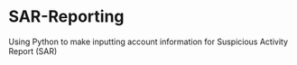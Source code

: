 # SAR-Reporting
Using Python to make inputting account information for Suspicious Activity Report (SAR)
